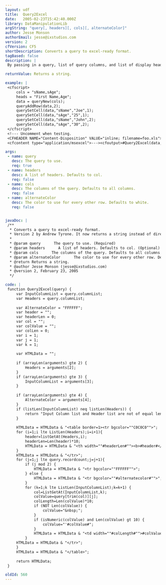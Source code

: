```yaml
---
layout: udf
title:  Query2Excel
date:   2005-02-23T15:42:40.000Z
library: DataManipulationLib
argString: "query[, headers][, cols][, alternateColor]"
author: Jesse Monson
authorEmail: jesse@ixstudios.com
version: 2
cfVersion: CF5
shortDescription: Converts a query to excel-ready format.
tagBased: false
description: |
 By passing in a query, list of query columns, and list of display headers and an alternating row color you can create content that can be saved directly with a .xls extension.  Must be able to use the CFCONTENT tag.

returnValue: Returns a string.

example: |
 <cfscript>
     cols = "sName,sAge";
     heads = "First Name,Age";
     data = queryNew(cols);
     queryAddRow(data,2);
     querySetCell(data,"sName","Joe",1);
     querySetCell(data,"sAge","25",1);
     querySetCell(data,"sName","John",2);
     querySetCell(data,"sAge","30",2);
 </cfscript>
 <!--- Uncomment when testing.
 <CFHEADER NAME="Content-Disposition" VALUE="inline; filename=foo.xls">
 <cfcontent type="application/msexcel">---><cfoutput>#Query2Excel(data,heads,cols,"DDDDDD")#</cfoutput><!---<cfabort>--->

args:
 - name: query
   desc: The query to use.
   req: true
 - name: headers
   desc: A list of headers. Defaults to col.
   req: false
 - name: cols
   desc: The columns of the query. Defaults to all columns.
   req: false
 - name: alternateColor
   desc: The color to use for every other row. Defaults to white.
   req: false


javaDoc: |
 /**
  * Converts a query to excel-ready format.
  * Version 2 by Andrew Tyrone. It now returns a string instead of directly outputting.
  * 
  * @param query      The query to use. (Required)
  * @param headers      A list of headers. Defaults to col. (Optional)
  * @param cols      The columns of the query. Defaults to all columns. (Optional)
  * @param alternateColor      The color to use for every other row. Defaults to white. (Optional)
  * @return Returns a string. 
  * @author Jesse Monson (jesse@ixstudios.com) 
  * @version 2, February 23, 2005 
  */

code: |
 function Query2Excel(query) {
     var InputColumnList = query.columnList;
     var Headers = query.columnList;
 
     var AlternateColor = "FFFFFF";
     var header = "";
     var headerLen = 0;
     var col = "";
     var colValue = "";
     var colLen = 0;
     var i = 1;
     var j = 1;
     var k = 1;
     
     var HTMLData = "";
     
     if (arrayLen(arguments) gte 2) {
         Headers = arguments[2];
     }
     if (arrayLen(arguments) gte 3) {
         InputColumnList = arguments[3];
     }
 
     if (arrayLen(arguments) gte 4) {
         AlternateColor = arguments[4];
     }
     if (listLen(InputColumnList) neq listLen(Headers)) {
         return "Input Column list and Header list are not of equal length";
     }
     
     HTMLData = HTMLData & "<table border=1><tr bgcolor=""C0C0C0"">";
     for (i=1;i lte ListLen(Headers);i=i+1){
         header=listGetAt(Headers,i);
         headerLen=Len(header)*10;
         HTMLData = HTMLData & "<th width=""#headerLen#""><b>#header#</b></th>";
     }
     HTMLData = HTMLData & "</tr>";
     for (j=1;j lte query.recordcount;j=j+1){
         if (j mod 2) {
             HTMLData = HTMLData & "<tr bgcolor=""FFFFFF"">";
         } else {
             HTMLData = HTMLData & "<tr bgcolor=""#alternatecolor#"">";
         }
         for (k=1;k lte ListLen(InputColumnList);k=k+1) {
             col=ListGetAt(InputColumnList,k);
             colValue=query[trim(col)][j];
             colLength=Len(colValue)*10;
             if (NOT Len(colValue)) {
                 colValue="&nbsp;";
             } 
             if (isNumeric(colValue) and Len(colValue) gt 10) {
                 colValue="'#colValue#";
             } 
             HTMLData = HTMLData & "<td width=""#colLength#"">#colValue#</td>";
         }
     HTMLData = HTMLData & "</tr>";
     }
     HTMLData = HTMLData & "</table>";
     
     return HTMLData;
 }

oldId: 560
---
```


